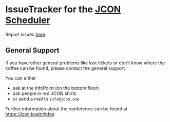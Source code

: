 # IssueTracker for the [JCON Scheduler](https://schedule.jcon.one/)

Report issues [here](https://github.com/xdev-software/jcon-scheduler/issues).

## General Support
If you have other general problems like lost tickets or don't know where the coffee can be found, please contact the general support.

You can either
* ask at the InfoPoint (on the bottom floor)
* ask people in red JCON shirts
* or send a mail to ``info@jcon.one``

Further information about the conference can be found at https://jcon.koeln/infos
